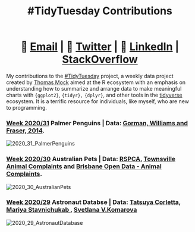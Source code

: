 # <div align="center"> <p>#TidyTuesday Contributions</p> </br> 📧  [Email](mailto:EricFletcher3@gmail.com) | 💬  [Twitter](https://twitter.com/Kodak_Landscape) | 👔  [LinkedIn](https://www.linkedin.com/in/EricFletcher3/) | [StackOverflow](https://stackoverflow.com/users/13356730/eric-fletcher?tab=profile)</div>

My contributions to the [#TidyTuesday](https://github.com/rfordatascience/tidytuesday) project, a weekly data project created by [Thomas Mock](https://github.com/jthomasmock) aimed at the R ecosystem with an emphasis on understanding how to summarize and arrange data to make meaningful charts with `{ggplot2}`, `{tidyr},` `{dplyr}`, and other tools in the [tidyverse](https://www.tidyverse.org/) ecosystem. It is a terrific resource for individuals, like myself, who are new to programming. 

### [Week 2020/31](https://github.com/rfordatascience/tidytuesday/blob/master/data/2020/2020-07-28/readme.md) Palmer Penguins | Data:  [Gorman, Williams and Fraser, 2014](https://github.com/rfordatascience/tidytuesday/blob/master/data/2020/2020-07-28/readme.md).
![2020_31_PalmerPenguins](https://user-images.githubusercontent.com/64165327/88607171-8a9f2980-d04c-11ea-9074-1b5263002d56.png)

### [Week 2020/30](https://github.com/rfordatascience/tidytuesday/blob/master/data/2020/2020-07-21/readme.md)  Australian Pets | Data:  [RSPCA](https://www.rspca.org.au/what-we-do/our-role-caring-animals/annual-statistics), [Townsville Animal Complaints](https://data.gov.au/data/dataset/animal-complaints) and [Brisbane Open Data - Animal Complaints](https://www.data.brisbane.qld.gov.au/data/dataset/96bec69c-6170-4ef0-93f1-eda279149b97).
![2020_30_AustralianPets](https://user-images.githubusercontent.com/64165327/88201653-bae26480-cc15-11ea-80d2-e3463320563d.png)

### [Week 2020/29](https://github.com/rfordatascience/tidytuesday/blob/master/data/2020/2020-07-14/readme.md)  Astronaut Databse | Data:  [Tatsuya Corletta](https://www.sciencedirect.com/science/article/abs/pii/S2214552420300444#!), [Mariya Stavnichukab ](https://www.sciencedirect.com/science/article/abs/pii/S2214552420300444#!),  [Svetlana V.Komarova](https://www.sciencedirect.com/science/article/abs/pii/S2214552420300444#!)


![2020_29_AstronautDatabase](https://user-images.githubusercontent.com/64165327/88200939-d5680e00-cc14-11ea-955a-f7c1d64206be.png)
